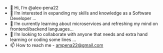 - 👋 Hi, I’m @alex-pena22
- 👀 I’m interested in expanding my skills and knowledge as a Software Developer ...
- 🌱 I’m currently learning about microservices and refreshing my mind on frontend/backend languages...
- 💞️ I’m looking to collaborate with anyone that needs and extra hand learning or coding some lines ...
- 📫 How to reach me - ampena22@gmail.com

<!---
alex-pena22/alex-pena22 is a ✨ special ✨ repository because its `README.md` (this file) appears on your GitHub profile.
You can click the Preview link to take a look at your changes.
--->

